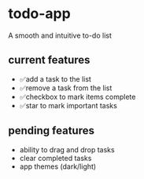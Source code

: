 # todo-app 

A smooth and intuitive to-do list

## current features 
<ul>
  <li>✅add a task to the list </li>
  <li>✅remove a task from the list </li>
  <li>✅checkbox to mark items complete </li>
  <li>✅star to mark important tasks</li>
</ul>
  
## pending features
<ul>
  <li>ability to drag and drop tasks </li>
  <li>clear completed tasks </li>
  <li>app themes (dark/light) </li>
</ul>
